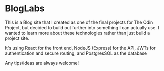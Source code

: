 # BlogLabs

This is a Blog site that I created as one of the final projects for The Odin Project, but decided to build out further into something I can actually use. 
I wanted to learn more about these technologies rather than just build a project site.

It's using React for the front end, NodeJS (Express) for the API, JWTs for authentication and secure routing, and PostgresSQL as the database

Any tips/ideas are always welcome!
